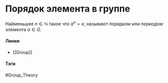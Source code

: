 # Порядок элемента в группе
Найменьшее $n\in\mathbb{N}$ такое что $a^{n}=e$, называют *порядком* или *периодом* элемента $a\in G$. 

#### Линки 
- [[Group]]
#### Тэги 
 #Group_Theory 